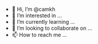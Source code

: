 - 👋 Hi, I’m @camkh
- 👀 I’m interested in ...
- 🌱 I’m currently learning ...
- 💞️ I’m looking to collaborate on ...
- 📫 How to reach me ...

<!---
camkh/camkh is a ✨ special ✨ repository because its `README.md` (this file) appears on your GitHub profile.
You can click the Preview link to take a look at your changes.
--->
